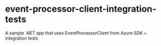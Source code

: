 # event-processor-client-integration-tests
A sample .NET app that uses EventProcessorClient from Azure SDK + integration tests
